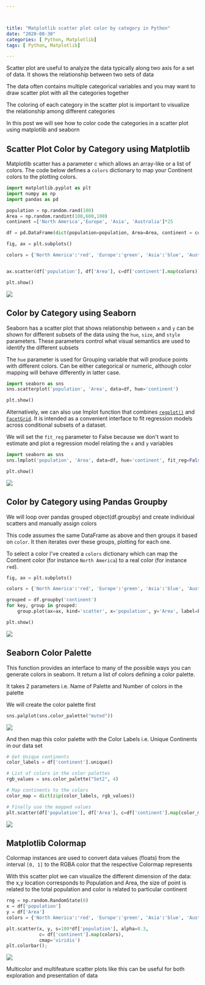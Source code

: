 ```yaml
---



title: "Matplotlib scatter plot color by category in Python"
date: "2020-08-30"
categories: [ Python, Matplotlib]
tags: [ Python, Matplotlib]

---
```


Scatter plot are useful to analyze the data typically along two axis for a set of data. It shows the relationship between two sets of data

The data often contains multiple categorical variables and you may want to draw scatter plot with all the categories together

The coloring of each category in the scatter plot is important to visualize the relationship among different categories

In this post we will see how to color code the categories in a scatter plot using matplotlib and seaborn

## Scatter Plot  Color by Category using Matplotlib

Matplotlib scatter has a parameter c which allows an array-like or a list of colors. The code below defines a `colors` dictionary to map your Continent colors to the plotting colors.

```python
import matplotlib.pyplot as plt
import numpy as np
import pandas as pd

population = np.random.rand(100)
Area = np.random.randint(100,600,100)
continent =['North America','Europe', 'Asia', 'Australia']*25

df = pd.DataFrame(dict(population=population, Area=Area, continent = continent))

fig, ax = plt.subplots()

colors = {'North America':'red', 'Europe':'green', 'Asia':'blue', 'Australia':'yellow'}


ax.scatter(df['population'], df['Area'], c=df['continent'].map(colors))

plt.show()
```

![](/images/2020/08/matplotlib1.png)

## Color by Category using Seaborn

Seaborn has a scatter plot that shows relationship between `x` and `y` can be shown for different subsets of the data using the `hue`, `size`, and `style` parameters. These parameters control what visual semantics are used to identify the different subsets

The `hue` parameter is used for Grouping variable that will produce points with different colors. Can be either categorical or numeric, although color mapping will behave differently in latter case.

```python
import seaborn as sns
sns.scatterplot('population', 'Area', data=df, hue='continent')

plt.show()
```

Alternatively, we can also use lmplot function that combines [`regplot()`](https://seaborn.pydata.org/generated/seaborn.regplot.html#seaborn.regplot) and [`FacetGrid`](https://seaborn.pydata.org/generated/seaborn.FacetGrid.html#seaborn.FacetGrid). It is intended as a convenient interface to fit regression models across conditional subsets of a dataset.

We will set the `fit_reg` parameter to False because we don't want to estimate and plot a regression model relating the `x` and `y` variables

```python
import seaborn as sns
sns.lmplot('population', 'Area', data=df, hue='continent', fit_reg=False)

plt.show()
```

![](/images/2020/08/matplotlib2.png)

## Color by Category using Pandas Groupby

We will loop over pandas grouped object(df.groupby) and create individual scatters and manually assign colors

This code assumes the same DataFrame as above and then groups it based on `color`. It then iterates over these groups, plotting for each one. 

To select a color I've created a `colors` dictionary which can map the Continent color (for instance `North America`) to a real color (for instance `red`).

```python
fig, ax = plt.subplots()

colors = {'North America':'red', 'Europe':'green', 'Asia':'blue', 'Australia':'yellow'}

grouped = df.groupby('continent')
for key, group in grouped:
    group.plot(ax=ax, kind='scatter', x='population', y='Area', label=key, color=colors[key])

plt.show()
```

![](/images/2020/08/matplotlib3.png)

## Seaborn Color Palette

This function provides an interface to many of the possible ways you can generate colors in seaborn. It return a list of colors defining a color palette.

It takes 2 parameters i.e. Name of Palette and Number of colors in the palette

We will create the color palette first

```python
sns.palplot(sns.color_palette("muted"))
```

![](/images/2020/08/matplotlib4.png)

And then map this color palette with the Color Labels i.e. Unique Continents in our data set

```python
# Get Unique continents
color_labels = df['continent'].unique()

# List of colors in the color palettes
rgb_values = sns.color_palette("Set2", 4)

# Map continents to the colors
color_map = dict(zip(color_labels, rgb_values))

# Finally use the mapped values
plt.scatter(df['population'], df['Area'], c=df['continent'].map(color_map))
```

![](/images/2020/08/matplotlib5.png)

## Matplotlib Colormap

Colormap instances are used to convert data values (floats) from the interval `[0, 1]` to the RGBA color that the respective Colormap represents

With this scatter plot we can visualize the different dimension of the data: the x,y location corresponds to Population and Area, the size of point is related to the total population and color is related to particular continent

```python
rng = np.random.RandomState(0)
x = df['population']
y = df['Area']
colors = {'North America':'red', 'Europe':'green', 'Asia':'blue', 'Australia':'yellow'}

plt.scatter(x, y, s=100*df['population'], alpha=0.3,
            c= df['continent'].map(colors),
            cmap='viridis')
plt.colorbar();  
```

![](/images/2020/08/matplotlib6.png)

Multicolor and multifeature scatter plots like this can be useful for both exploration and presentation of data